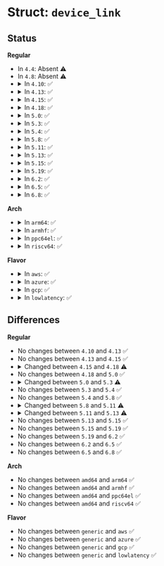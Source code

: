 # Struct: <code>device_link</code>

## Status
<b>Regular</b>
<ul>
<li>
In <code>4.4</code>: Absent ⚠️
</li>
<li>
In <code>4.8</code>: Absent ⚠️
</li>
<li>
<details>
<summary>In <code>4.10</code>: ✅</summary>

```c
struct device_link {
    struct device *supplier;
    struct list_head s_node;
    struct device *consumer;
    struct list_head c_node;
    enum device_link_state status;
    u32 flags;
    bool rpm_active;
    struct callback_head callback_head;
};
```
</details>
</li>
<li>
<details>
<summary>In <code>4.13</code>: ✅</summary>

```c
struct device_link {
    struct device *supplier;
    struct list_head s_node;
    struct device *consumer;
    struct list_head c_node;
    enum device_link_state status;
    u32 flags;
    bool rpm_active;
    struct callback_head callback_head;
};
```
</details>
</li>
<li>
<details>
<summary>In <code>4.15</code>: ✅</summary>

```c
struct device_link {
    struct device *supplier;
    struct list_head s_node;
    struct device *consumer;
    struct list_head c_node;
    enum device_link_state status;
    u32 flags;
    bool rpm_active;
    struct callback_head callback_head;
};
```
</details>
</li>
<li>
<details>
<summary>In <code>4.18</code>: ✅</summary>

```c
struct device_link {
    struct device *supplier;
    struct list_head s_node;
    struct device *consumer;
    struct list_head c_node;
    enum device_link_state status;
    u32 flags;
    bool rpm_active;
    struct kref kref;
    struct callback_head callback_head;
};
```
</details>
</li>
<li>
<details>
<summary>In <code>5.0</code>: ✅</summary>

```c
struct device_link {
    struct device *supplier;
    struct list_head s_node;
    struct device *consumer;
    struct list_head c_node;
    enum device_link_state status;
    u32 flags;
    bool rpm_active;
    struct kref kref;
    struct callback_head callback_head;
};
```
</details>
</li>
<li>
<details>
<summary>In <code>5.3</code>: ✅</summary>

```c
struct device_link {
    struct device *supplier;
    struct list_head s_node;
    struct device *consumer;
    struct list_head c_node;
    enum device_link_state status;
    u32 flags;
    refcount_t rpm_active;
    struct kref kref;
    struct callback_head callback_head;
    bool supplier_preactivated;
};
```
</details>
</li>
<li>
<details>
<summary>In <code>5.4</code>: ✅</summary>

```c
struct device_link {
    struct device *supplier;
    struct list_head s_node;
    struct device *consumer;
    struct list_head c_node;
    enum device_link_state status;
    u32 flags;
    refcount_t rpm_active;
    struct kref kref;
    struct callback_head callback_head;
    bool supplier_preactivated;
};
```
</details>
</li>
<li>
<details>
<summary>In <code>5.8</code>: ✅</summary>

```c
struct device_link {
    struct device *supplier;
    struct list_head s_node;
    struct device *consumer;
    struct list_head c_node;
    enum device_link_state status;
    u32 flags;
    refcount_t rpm_active;
    struct kref kref;
    struct callback_head callback_head;
    bool supplier_preactivated;
};
```
</details>
</li>
<li>
<details>
<summary>In <code>5.11</code>: ✅</summary>

```c
struct device_link {
    struct device *supplier;
    struct list_head s_node;
    struct device *consumer;
    struct list_head c_node;
    struct device link_dev;
    enum device_link_state status;
    u32 flags;
    refcount_t rpm_active;
    struct kref kref;
    struct callback_head callback_head;
    bool supplier_preactivated;
};
```
</details>
</li>
<li>
<details>
<summary>In <code>5.13</code>: ✅</summary>

```c
struct device_link {
    struct device *supplier;
    struct list_head s_node;
    struct device *consumer;
    struct list_head c_node;
    struct device link_dev;
    enum device_link_state status;
    u32 flags;
    refcount_t rpm_active;
    struct kref kref;
    struct work_struct rm_work;
    bool supplier_preactivated;
};
```
</details>
</li>
<li>
<details>
<summary>In <code>5.15</code>: ✅</summary>

```c
struct device_link {
    struct device *supplier;
    struct list_head s_node;
    struct device *consumer;
    struct list_head c_node;
    struct device link_dev;
    enum device_link_state status;
    u32 flags;
    refcount_t rpm_active;
    struct kref kref;
    struct work_struct rm_work;
    bool supplier_preactivated;
};
```
</details>
</li>
<li>
<details>
<summary>In <code>5.19</code>: ✅</summary>

```c
struct device_link {
    struct device *supplier;
    struct list_head s_node;
    struct device *consumer;
    struct list_head c_node;
    struct device link_dev;
    enum device_link_state status;
    u32 flags;
    refcount_t rpm_active;
    struct kref kref;
    struct work_struct rm_work;
    bool supplier_preactivated;
};
```
</details>
</li>
<li>
<details>
<summary>In <code>6.2</code>: ✅</summary>

```c
struct device_link {
    struct device *supplier;
    struct list_head s_node;
    struct device *consumer;
    struct list_head c_node;
    struct device link_dev;
    enum device_link_state status;
    u32 flags;
    refcount_t rpm_active;
    struct kref kref;
    struct work_struct rm_work;
    bool supplier_preactivated;
};
```
</details>
</li>
<li>
<details>
<summary>In <code>6.5</code>: ✅</summary>

```c
struct device_link {
    struct device *supplier;
    struct list_head s_node;
    struct device *consumer;
    struct list_head c_node;
    struct device link_dev;
    enum device_link_state status;
    u32 flags;
    refcount_t rpm_active;
    struct kref kref;
    struct work_struct rm_work;
    bool supplier_preactivated;
};
```
</details>
</li>
<li>
<details>
<summary>In <code>6.8</code>: ✅</summary>

```c
struct device_link {
    struct device *supplier;
    struct list_head s_node;
    struct device *consumer;
    struct list_head c_node;
    struct device link_dev;
    enum device_link_state status;
    u32 flags;
    refcount_t rpm_active;
    struct kref kref;
    struct work_struct rm_work;
    bool supplier_preactivated;
};
```
</details>
</li>
</ul>
<b>Arch</b>
<ul>
<li>
<details>
<summary>In <code>arm64</code>: ✅</summary>

```c
struct device_link {
    struct device *supplier;
    struct list_head s_node;
    struct device *consumer;
    struct list_head c_node;
    enum device_link_state status;
    u32 flags;
    refcount_t rpm_active;
    struct kref kref;
    struct callback_head callback_head;
    bool supplier_preactivated;
};
```
</details>
</li>
<li>
<details>
<summary>In <code>armhf</code>: ✅</summary>

```c
struct device_link {
    struct device *supplier;
    struct list_head s_node;
    struct device *consumer;
    struct list_head c_node;
    enum device_link_state status;
    u32 flags;
    refcount_t rpm_active;
    struct kref kref;
    struct callback_head callback_head;
    bool supplier_preactivated;
};
```
</details>
</li>
<li>
<details>
<summary>In <code>ppc64el</code>: ✅</summary>

```c
struct device_link {
    struct device *supplier;
    struct list_head s_node;
    struct device *consumer;
    struct list_head c_node;
    enum device_link_state status;
    u32 flags;
    refcount_t rpm_active;
    struct kref kref;
    struct callback_head callback_head;
    bool supplier_preactivated;
};
```
</details>
</li>
<li>
<details>
<summary>In <code>riscv64</code>: ✅</summary>

```c
struct device_link {
    struct device *supplier;
    struct list_head s_node;
    struct device *consumer;
    struct list_head c_node;
    enum device_link_state status;
    u32 flags;
    refcount_t rpm_active;
    struct kref kref;
    struct callback_head callback_head;
    bool supplier_preactivated;
};
```
</details>
</li>
</ul>
<b>Flavor</b>
<ul>
<li>
<details>
<summary>In <code>aws</code>: ✅</summary>

```c
struct device_link {
    struct device *supplier;
    struct list_head s_node;
    struct device *consumer;
    struct list_head c_node;
    enum device_link_state status;
    u32 flags;
    refcount_t rpm_active;
    struct kref kref;
    struct callback_head callback_head;
    bool supplier_preactivated;
};
```
</details>
</li>
<li>
<details>
<summary>In <code>azure</code>: ✅</summary>

```c
struct device_link {
    struct device *supplier;
    struct list_head s_node;
    struct device *consumer;
    struct list_head c_node;
    enum device_link_state status;
    u32 flags;
    refcount_t rpm_active;
    struct kref kref;
    struct callback_head callback_head;
    bool supplier_preactivated;
};
```
</details>
</li>
<li>
<details>
<summary>In <code>gcp</code>: ✅</summary>

```c
struct device_link {
    struct device *supplier;
    struct list_head s_node;
    struct device *consumer;
    struct list_head c_node;
    enum device_link_state status;
    u32 flags;
    refcount_t rpm_active;
    struct kref kref;
    struct callback_head callback_head;
    bool supplier_preactivated;
};
```
</details>
</li>
<li>
<details>
<summary>In <code>lowlatency</code>: ✅</summary>

```c
struct device_link {
    struct device *supplier;
    struct list_head s_node;
    struct device *consumer;
    struct list_head c_node;
    enum device_link_state status;
    u32 flags;
    refcount_t rpm_active;
    struct kref kref;
    struct callback_head callback_head;
    bool supplier_preactivated;
};
```
</details>
</li>
</ul>

## Differences
<b>Regular</b>
<ul>
<li>
No changes between <code>4.10</code> and <code>4.13</code> ✅
</li>
<li>
No changes between <code>4.13</code> and <code>4.15</code> ✅
</li>
<li>
<details>
<summary>Changed between <code>4.15</code> and <code>4.18</code> ⚠️</summary>
<ul>
<li>
<b>Field added. </b>
<code>struct kref kref</code>
</li>
</ul>
</details>
</li>
<li>
No changes between <code>4.18</code> and <code>5.0</code> ✅
</li>
<li>
<details>
<summary>Changed between <code>5.0</code> and <code>5.3</code> ⚠️</summary>
<ul>
<li>
<b>Field added. </b>
<code>bool supplier_preactivated</code>
</li>
<li>
<b>Field type changed. </b>
<code>bool rpm_active</code> ➡️ <code>refcount_t rpm_active</code>
</li>
</ul>
</details>
</li>
<li>
No changes between <code>5.3</code> and <code>5.4</code> ✅
</li>
<li>
No changes between <code>5.4</code> and <code>5.8</code> ✅
</li>
<li>
<details>
<summary>Changed between <code>5.8</code> and <code>5.11</code> ⚠️</summary>
<ul>
<li>
<b>Field added. </b>
<code>struct device link_dev</code>
</li>
</ul>
</details>
</li>
<li>
<details>
<summary>Changed between <code>5.11</code> and <code>5.13</code> ⚠️</summary>
<ul>
<li>
<b>Field added. </b>
<code>struct work_struct rm_work</code>
</li>
<li>
<b>Field removed. </b>
<code>struct callback_head callback_head</code>
</li>
</ul>
</details>
</li>
<li>
No changes between <code>5.13</code> and <code>5.15</code> ✅
</li>
<li>
No changes between <code>5.15</code> and <code>5.19</code> ✅
</li>
<li>
No changes between <code>5.19</code> and <code>6.2</code> ✅
</li>
<li>
No changes between <code>6.2</code> and <code>6.5</code> ✅
</li>
<li>
No changes between <code>6.5</code> and <code>6.8</code> ✅
</li>
</ul>
<b>Arch</b>
<ul>
<li>
No changes between <code>amd64</code> and <code>arm64</code> ✅
</li>
<li>
No changes between <code>amd64</code> and <code>armhf</code> ✅
</li>
<li>
No changes between <code>amd64</code> and <code>ppc64el</code> ✅
</li>
<li>
No changes between <code>amd64</code> and <code>riscv64</code> ✅
</li>
</ul>
<b>Flavor</b>
<ul>
<li>
No changes between <code>generic</code> and <code>aws</code> ✅
</li>
<li>
No changes between <code>generic</code> and <code>azure</code> ✅
</li>
<li>
No changes between <code>generic</code> and <code>gcp</code> ✅
</li>
<li>
No changes between <code>generic</code> and <code>lowlatency</code> ✅
</li>
</ul>
